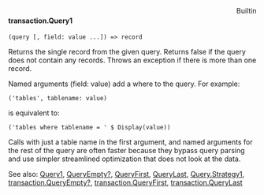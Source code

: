 <div style="float:right"><span class="builtin">Builtin</span></div>

#### transaction.Query1

``` suneido
(query [, field: value ...]) => record
```

Returns the single record from the given query. Returns false if the query does not contain any records. Throws an exception if there is more than one record.

Named arguments (field: value) add a where to the query. For example:

``` suneido
('tables', tablename: value)
```

is equivalent to:

``` suneido
('tables where tablename = ' $ Display(value))
```

Calls with just a table name in the first argument, and named arguments for the rest of the query are often faster because they bypass query parsing and use simpler streamlined optimization that does not look at the data.


See also:
[Query1](<../Query1.md>),
[QueryEmpty?](<../QueryEmpty?.md>),
[QueryFirst](<../QueryFirst.md>),
[QueryLast](<../QueryLast.md>),
[Query.Strategy1](<../Query/Query.Strategy1.md>),
[transaction.QueryEmpty?](<transaction.QueryEmpty?.md>),
[transaction.QueryFirst](<transaction.QueryFirst.md>),
[transaction.QueryLast](<transaction.QueryLast.md>)
